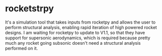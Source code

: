# rocketstrpy

It's a simulation tool that takes inputs from rocketpy and allows the user to perform structural analysis, enabling rapid iteration of high powered rocket designs. I am waiting for rocketpy to update to V1.1, so that they have support for supersonic aerodynamics, which is required because pretty much any rocket going subsonic doesn't need a structural analysis performed on it. 
